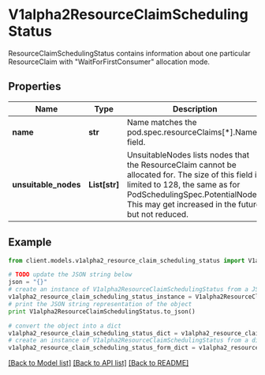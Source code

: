 # V1alpha2ResourceClaimSchedulingStatus

ResourceClaimSchedulingStatus contains information about one particular ResourceClaim with \"WaitForFirstConsumer\" allocation mode.

## Properties
Name | Type | Description | Notes
------------ | ------------- | ------------- | -------------
**name** | **str** | Name matches the pod.spec.resourceClaims[*].Name field. | [optional] 
**unsuitable_nodes** | **List[str]** | UnsuitableNodes lists nodes that the ResourceClaim cannot be allocated for.  The size of this field is limited to 128, the same as for PodSchedulingSpec.PotentialNodes. This may get increased in the future, but not reduced. | [optional] 

## Example

```python
from client.models.v1alpha2_resource_claim_scheduling_status import V1alpha2ResourceClaimSchedulingStatus

# TODO update the JSON string below
json = "{}"
# create an instance of V1alpha2ResourceClaimSchedulingStatus from a JSON string
v1alpha2_resource_claim_scheduling_status_instance = V1alpha2ResourceClaimSchedulingStatus.from_json(json)
# print the JSON string representation of the object
print V1alpha2ResourceClaimSchedulingStatus.to_json()

# convert the object into a dict
v1alpha2_resource_claim_scheduling_status_dict = v1alpha2_resource_claim_scheduling_status_instance.to_dict()
# create an instance of V1alpha2ResourceClaimSchedulingStatus from a dict
v1alpha2_resource_claim_scheduling_status_form_dict = v1alpha2_resource_claim_scheduling_status.from_dict(v1alpha2_resource_claim_scheduling_status_dict)
```
[[Back to Model list]](../README.md#documentation-for-models) [[Back to API list]](../README.md#documentation-for-api-endpoints) [[Back to README]](../README.md)


